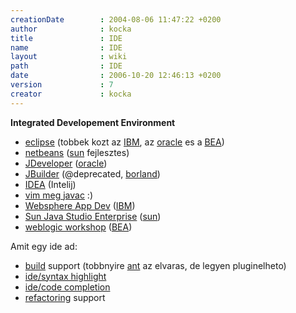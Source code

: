 ```yaml
---
creationDate        : 2004-08-06 11:47:22 +0200 
author              : kocka 
title               : IDE 
name                : IDE 
layout              : wiki 
path                : IDE 
date                : 2006-10-20 12:46:13 +0200 
version             : 7 
creator             : kocka 
---
```

__Integrated Developement Environment__

*   [eclipse](Eclipse.html) (tobbek kozt az [IBM](IBM.html), az [oracle](Oracle.html) es a [BEA](bea.html))
*   [netbeans](Netbeans.html) ([sun](Sun.html) fejlesztes)
*   [JDeveloper](JDeveloper.html) ([oracle](Oracle.html))
*   [JBuilder](JBuilder.html) (@deprecated, [borland](borland.html))
*   [IDEA](IDEA.html) (Intelij)
*   [vim meg javac](vim%20meg%20javac.html) :)
*   [Websphere App Dev](Websphere%20App%20Dev.html) ([IBM](IBM.html))
*   [Sun Java Studio Enterprise](Sun%20Java%20Studio%20Enterprise.html) ([sun](Sun.html))
*   [weblogic workshop](weblogic%20workshop.html) ([BEA](bea.html))

Amit egy ide ad:

*   [build](build.html) support (tobbnyire [ant](ant.html) az elvaras, de legyen pluginelheto)
*   [ide/syntax highlight](Missing.html)
*   [ide/code completion](ide/code%20completion.html)
*   [refactoring](Refactoring.html) support


